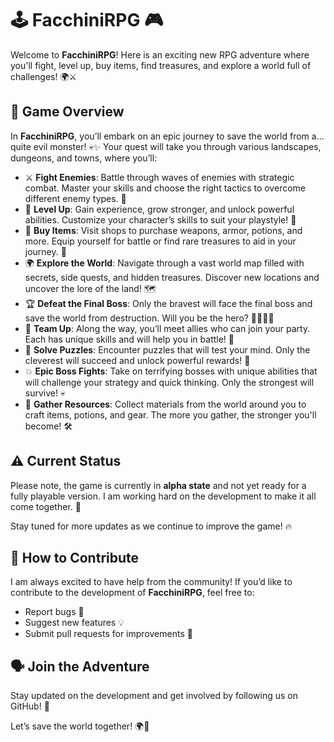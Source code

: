 # 🕹️ **FacchiniRPG** 🎮

Welcome to **FacchiniRPG**! Here is an exciting new RPG adventure where you'll fight, level up, buy items, find treasures, and explore a world full of challenges! 🌍⚔️

## 🚀 **Game Overview**

In **FacchiniRPG**, you’ll embark on an epic journey to save the world from a... quite evil monster! 💀✨ Your quest will take you through various landscapes, dungeons, and towns, where you’ll:

- ⚔️ **Fight Enemies**: Battle through waves of enemies with strategic combat. Master your skills and choose the right tactics to overcome different enemy types. 🏹
- 💪 **Level Up**: Gain experience, grow stronger, and unlock powerful abilities. Customize your character’s skills to suit your playstyle! 🌟
- 🛒 **Buy Items**: Visit shops to purchase weapons, armor, potions, and more. Equip yourself for battle or find rare treasures to aid in your journey. 💎
- 🌍 **Explore the World**: Navigate through a vast world map filled with secrets, side quests, and hidden treasures. Discover new locations and uncover the lore of the land! 🗺️
- 🏆 **Defeat the Final Boss**: Only the bravest will face the final boss and save the world from destruction. Will you be the hero? 🦸‍♂️🦸‍♀
- 🤝 **Team Up**: Along the way, you’ll meet allies who can join your party. Each has unique skills and will help you in battle! 👫
- 🧩 **Solve Puzzles**: Encounter puzzles that will test your mind. Only the cleverest will succeed and unlock powerful rewards! 🧠
- 💥 **Epic Boss Fights**: Take on terrifying bosses with unique abilities that will challenge your strategy and quick thinking. Only the strongest will survive! 💀
- 🌿 **Gather Resources**: Collect materials from the world around you to craft items, potions, and gear. The more you gather, the stronger you'll become! 🛠️

## ⚠️ **Current Status**

Please note, the game is currently in **alpha state** and not yet ready for a fully playable version. I am working hard on the development to make it all come together. 🚧
  
Stay tuned for more updates as we continue to improve the game! 🔥

## 🔧 **How to Contribute**

 I am always excited to have help from the community! If you’d like to contribute to the development of **FacchiniRPG**, feel free to:

- Report bugs 🐞
- Suggest new features 💡
- Submit pull requests for improvements 🌟

## 🗣️ **Join the Adventure**

Stay updated on the development and get involved by following us on GitHub! 🎉

Let’s save the world together! 🌍💪
